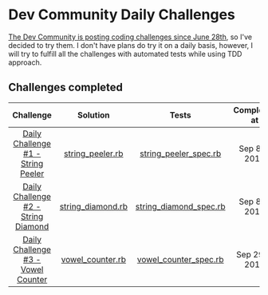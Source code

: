 # Dev Community Daily Challenges

[The Dev Community is posting coding challenges since June 28th](https://dev.to/thepracticaldev/daily-challenge-1-string-peeler-4nep), so I've decided to try them. I don't have plans do try it on a daily basis, however, I will try to fulfill all the challenges with automated tests while using TDD approach.

## Challenges completed

| Challenge | Solution | Tests | Completed at  |
|:-----:|:--------:|:-----:|:-------------:|
| [Daily Challenge #1 - String Peeler](https://dev.to/thepracticaldev/daily-challenge-1-string-peeler-4nep) | [string_peeler.rb](https://github.com/jalerson/dev-community-daily-challenges/blob/master/challenges/day1/string_peeler.rb) | [string_peeler_spec.rb](https://github.com/jalerson/dev-community-daily-challenges/blob/master/spec/challenges/day1/string_peeler_spec.rb) | Sep 8th, 2019 |
| [Daily Challenge #2 - String Diamond](https://dev.to/thepracticaldev/daily-challenge-2-string-diamond-21n2) | [string_diamond.rb](https://github.com/jalerson/dev-community-daily-challenges/blob/master/challenges/day2/string_diamond.rb) | [string_diamond_spec.rb](https://github.com/jalerson/dev-community-daily-challenges/blob/master/spec/challenges/day2/string_diamond_spec.rb) | Sep 8th, 2019 |
| [Daily Challenge #3 - Vowel Counter](https://dev.to/thepracticaldev/daily-challenge-3-vowel-counter-34ni) | [vowel_counter.rb](https://github.com/jalerson/dev-community-daily-challenges/blob/master/challenges/day3/vowel_counter.rb) | [vowel_counter_spec.rb](https://github.com/jalerson/dev-community-daily-challenges/blob/master/spec/challenges/day3/voewl_counter_spec.rb) | Sep 29th, 2019 |
